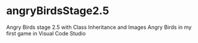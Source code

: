 # angryBirdsStage2.5
Angry Birds stage 2.5 with Class Inheritance and Images
Angry Birds in my first game in Visual Code Studio 
